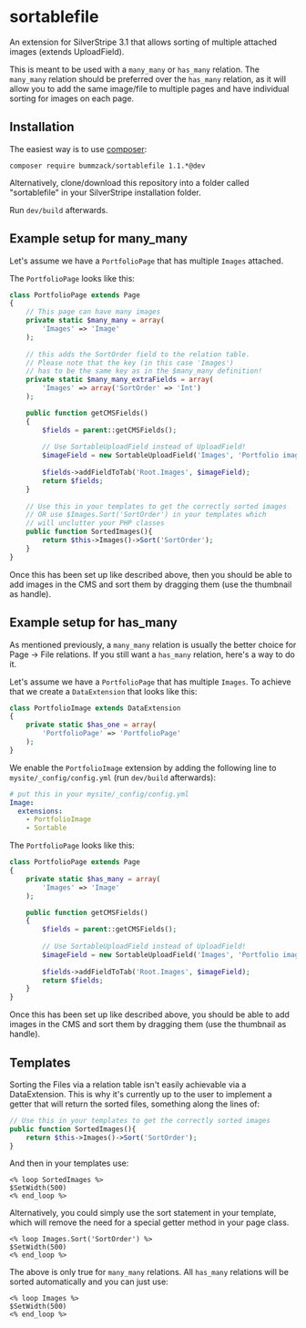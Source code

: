 sortablefile
============

An extension for SilverStripe 3.1 that allows sorting of multiple attached images (extends UploadField).

This is meant to be used with a `many_many` or `has_many` relation. The `many_many` relation should be preferred over the `has_many` relation, as it will allow you to add the same image/file to multiple pages and have individual sorting for images on each page.

Installation
------------
The easiest way is to use [composer](https://getcomposer.org/):

    composer require bummzack/sortablefile 1.1.*@dev

Alternatively, clone/download this repository into a folder called "sortablefile" in your SilverStripe installation folder. 

Run `dev/build` afterwards.

Example setup for many_many
-------------

Let's assume we have a `PortfolioPage` that has multiple `Images` attached. 

The `PortfolioPage` looks like this:

```php
class PortfolioPage extends Page
{   
    // This page can have many images
    private static $many_many = array(
        'Images' => 'Image'
    );
    
    // this adds the SortOrder field to the relation table. 
    // Please note that the key (in this case 'Images') 
    // has to be the same key as in the $many_many definition!
    private static $many_many_extraFields = array(
        'Images' => array('SortOrder' => 'Int')
    );

    public function getCMSFields()
    {
        $fields = parent::getCMSFields();
    
        // Use SortableUploadField instead of UploadField!
        $imageField = new SortableUploadField('Images', 'Portfolio images');
    
        $fields->addFieldToTab('Root.Images', $imageField);
        return $fields;
    }
    
    // Use this in your templates to get the correctly sorted images
    // OR use $Images.Sort('SortOrder') in your templates which 
    // will unclutter your PHP classes
    public function SortedImages(){
        return $this->Images()->Sort('SortOrder');
    }
}
```

Once this has been set up like described above, then you should be able to add images in the CMS and sort them by dragging them (use the thumbnail as handle).

Example setup for has_many
-------------

As mentioned previously, a `many_many` relation is usually the better choice for Page &rarr; File relations. If you still want a `has_many` relation, here's a way to do it.

Let's assume we have a `PortfolioPage` that has multiple `Images`. To achieve that we create a `DataExtension` that looks like this:

```php
class PortfolioImage extends DataExtension
{
    private static $has_one = array(
        'PortfolioPage' => 'PortfolioPage'
    );
}
```

We enable the `PortfolioImage` extension by adding the following line to `mysite/_config/config.yml` (run `dev/build` afterwards):

```yml
# put this in your mysite/_config/config.yml
Image:
  extensions:
    - PortfolioImage
    - Sortable
```


The `PortfolioPage` looks like this:

```php
class PortfolioPage extends Page
{   
    private static $has_many = array(
        'Images' => 'Image'
    );

    public function getCMSFields()
    {
        $fields = parent::getCMSFields();
    
        // Use SortableUploadField instead of UploadField!
        $imageField = new SortableUploadField('Images', 'Portfolio images');
    
        $fields->addFieldToTab('Root.Images', $imageField);
        return $fields;
    }
}
```

Once this has been set up like described above, you should be able to add images in the CMS and sort them by dragging them (use the thumbnail as handle).

Templates
-------------

Sorting the Files via a relation table isn't easily achievable via a DataExtension. This is why it's currently up to the user to implement a getter that will return the sorted files, something along the lines of:

```php
// Use this in your templates to get the correctly sorted images
public function SortedImages(){
    return $this->Images()->Sort('SortOrder');
}
```

And then in your templates use: 

```html+smarty
<% loop SortedImages %>
$SetWidth(500)
<% end_loop %>
```

Alternatively, you could simply use the sort statement in your template, which will remove the need for a special getter method in your page class.

```html+smarty
<% loop Images.Sort('SortOrder') %>
$SetWidth(500)
<% end_loop %>
```

The above is only true for `many_many` relations. All `has_many` relations will be sorted automatically and you can just use:

```html+smarty
<% loop Images %>
$SetWidth(500)
<% end_loop %>
```